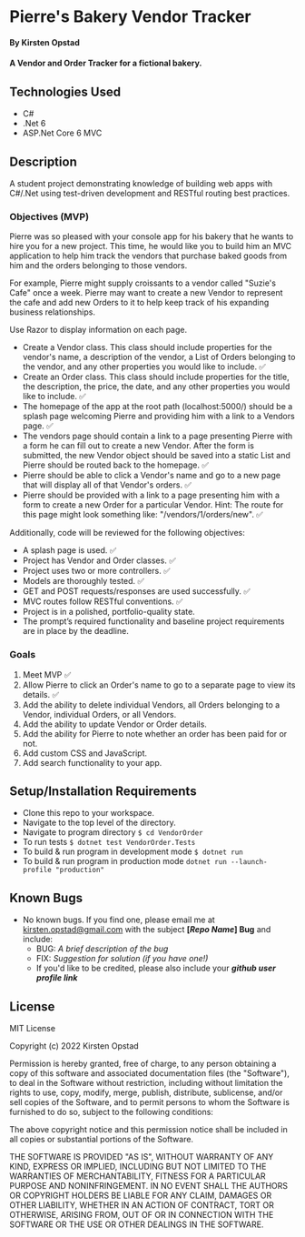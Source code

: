 # Pierre's Bakery Vendor Tracker

#### By Kirsten Opstad 

#### A Vendor and Order Tracker for a fictional bakery.

## Technologies Used

* C#
* .Net 6
* ASP.Net Core 6 MVC

## Description

A student project demonstrating knowledge of building web apps with C#/.Net using test-driven development and RESTful routing best practices.

### Objectives (MVP)

Pierre was so pleased with your console app for his bakery that he wants to hire you for a new project. This time, he would like you to build him an MVC application to help him track the vendors that purchase baked goods from him and the orders belonging to those vendors.

For example, Pierre might supply croissants to a vendor called "Suzie's Cafe" once a week. Pierre may want to create a new Vendor to represent the cafe and add new Orders to it to help keep track of his expanding business relationships.

Use Razor to display information on each page.

* Create a Vendor class. This class should include properties for the vendor's name, a description of the vendor, a List of Orders belonging to the vendor, and any other properties you would like to include. ✅
* Create an Order class. This class should include properties for the title, the description, the price, the date, and any other properties you would like to include. ✅
* The homepage of the app at the root path (localhost:5000/) should be a splash page welcoming Pierre and providing him with a link to a Vendors page. ✅
* The vendors page should contain a link to a page presenting Pierre with a form he can fill out to create a new Vendor. After the form is submitted, the new Vendor object should be saved into a static List and Pierre should be routed back to the homepage. ✅
* Pierre should be able to click a Vendor's name and go to a new page that will display all of that Vendor's orders. ✅
* Pierre should be provided with a link to a page presenting him with a form to create a new Order for a particular Vendor. Hint: The route for this page might look something like: "/vendors/1/orders/new". ✅

Additionally, code will be reviewed for the following objectives:

* A splash page is used. ✅
* Project has Vendor and Order classes. ✅
* Project uses two or more controllers. ✅
* Models are thoroughly tested. ✅
* GET and POST requests/responses are used successfully. ✅
* MVC routes follow RESTful conventions. ✅
* Project is in a polished, portfolio-quality state. 
* The prompt’s required functionality and baseline project requirements are in place by the deadline.

<!-- [x] Screenshots

![Screenshots](https://external-content.duckduckgo.com/iu/?u=https%3A%2F%2Ftse1.mm.bing.net%2Fth%3Fid%3DOIP.03bZmDGXaBhBYyxxp3Ls3gHaEA%26pid%3DApi&f=1&ipt=e980d57210242747a51c41421e1f09a6de3b1fdaeaadd297496787bb64e80c88&ipo=images) -->

<!-- [Link to operational site](http://www.kirstenopstad.github.com/<REPOSITORY NAME>) -->

### Goals
1. Meet MVP ✅
2. Allow Pierre to click an Order's name to go to a separate page to view its details. ✅
3. Add the ability to delete individual Vendors, all Orders belonging to a Vendor, individual Orders, or all Vendors.
4. Add the ability to update Vendor or Order details.
5. Add the ability for Pierre to note whether an order has been paid for or not.
6. Add custom CSS and JavaScript.
7. Add search functionality to your app.

## Setup/Installation Requirements

* Clone this repo to your workspace.
* Navigate to the top level of the directory.
* Navigate to program directory ``` $ cd VendorOrder ```
* To run tests ``` $ dotnet test VendorOrder.Tests ```
* To build & run program in development mode ``` $ dotnet run ```
* To build & run program in production mode ``` dotnet run --launch-profile "production" ```

## Known Bugs

* No known bugs. If you find one, please email me at kirsten.opstad@gmail.com with the subject **[_Repo Name_] Bug** and include:
  * BUG: _A brief description of the bug_
  * FIX: _Suggestion for solution (if you have one!)_
  * If you'd like to be credited, please also include your **_github user profile link_**

## License
<!-- [Choose License](https://choosealicense.com/) -->

MIT License

Copyright (c) 2022 Kirsten Opstad

Permission is hereby granted, free of charge, to any person obtaining a copy of this software and associated documentation files (the "Software"), to deal in the Software without restriction, including without limitation the rights to use, copy, modify, merge, publish, distribute, sublicense, and/or sell copies of the Software, and to permit persons to whom the Software is furnished to do so, subject to the following conditions:

The above copyright notice and this permission notice shall be included in all copies or substantial portions of the Software.

THE SOFTWARE IS PROVIDED "AS IS", WITHOUT WARRANTY OF ANY KIND, EXPRESS OR IMPLIED, INCLUDING BUT NOT LIMITED TO THE WARRANTIES OF MERCHANTABILITY, FITNESS FOR A PARTICULAR PURPOSE AND NONINFRINGEMENT. IN NO EVENT SHALL THE AUTHORS OR COPYRIGHT HOLDERS BE LIABLE FOR ANY CLAIM, DAMAGES OR OTHER LIABILITY, WHETHER IN AN ACTION OF CONTRACT, TORT OR OTHERWISE, ARISING FROM, OUT OF OR IN CONNECTION WITH THE SOFTWARE OR THE USE OR OTHER DEALINGS IN THE SOFTWARE.
